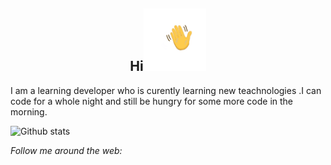 <div align="center">
  <h2>Hi</Programmers><img src="https://github.com/Vishesht27/Vishesht27/blob/main/Hi.gif"width="100px"></h2>
  </div>
I am a learning developer who is curently learning new teachnologies .I can code for a whole night and still be hungry for some more code in the morning.

![Github stats](https://github-readme-stats.vercel.app/api?username=Vishesht27)

<i>Follow me around the web:</i><br>
<!-- <a target="_blank" href="https://www.linkedin.com/in/vishesh-tripathi-3a62961b8/">🇱​🇮​🇳​🇰​🇪​🇩​🇮​🇳​</a> ●
<a target="_blank" href="https://hackernoon.com/u/vishesht27">HACKERNOON​</a> ●
